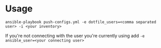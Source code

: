 # Usage

```console
ansible-playbook push-configs.yml -e dotfile_users=<comma separated user> -i <your inventory>
```

If you're not connecting with the user you're currently using add ```-e ansible_user=<your connecting user>```
